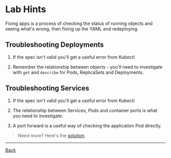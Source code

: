 # Lab Hints

Fixing apps is a process of checking the status of running objects and seeing what's wrong, then fixing up the YAML and redeploying.

## Troubleshooting Deployments

1. If the spec isn't valid you'll get a useful error from Kubectl

2. Remember the relationship between objects - you'll need to investigate with `get` and `describe` for Pods, ReplicaSets and Deployments.

## Troubleshooting Services

1. If the spec isn't valid you'll get a useful error from Kubectl

2. The relationship between Services, Pods and container ports is what you need to investigate.

3. A port forward is a useful way of checking the application Pod directly.

> Need more? Here's the [solution](solution.md).

---

[Back](./)